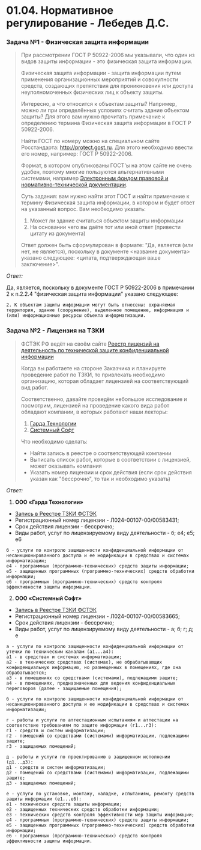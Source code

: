 # 01.04. Нормативное регулирование - Лебедев Д.С.
### Задача №1 - Физическая защита информации
> При рассмотрении ГОСТ Р 50922-2006 мы указывали, что один из видов защиты информации - это физическая защита информации.
> 
> Физическая защита информации - защита информации путем применения организационных мероприятий и совокупности средств, создающих препятствия для проникновения или доступа неуполномоченных физических лиц к объекту защиты.
> 
> Интересно, а что относится к объектам защиты? Например, можно ли при определённых условиях считать здание объектом защиты? Для этого вам нужно прочитать примечание к определению термина Физическая защита информации в ГОСТ Р 50922-2006.
> 
> Найти ГОСТ по номеру можно на специальном сайте Росстандарта: http://protect.gost.ru. Для этого необходимо ввести его номер, например: ГОСТ Р 50922-2006.
> 
> Формат, в котором опубликованы ГОСТ'ы на этом сайте не очень удобен, поэтому многие пользуются альтернативными системами, например [Электронным фондом правовой и нормативно-технической документации](https://docs.cntd.ru/).
> 
> Суть задания: вам нужно найти этот ГОСТ и найти примечание к термину Физическая защита информации, в котором и будет ответ на указанный вопрос. Вам необходимо указать:
> 
> 1. Может ли здание считаться объектом защиты информации
> 2. На основании чего вы даёте тот или иной ответ (привести цитату из документа)
> 
> Ответ должен быть сформулирован в формате: "Да, является (или нет, не является), поскольку в документе <название документа> указано следующее: <цитата, подтверждающая ваше заключение>".

*Ответ:*  

Да, является, поскольку в документе ГОСТ Р 50922-2006 в примечании 2 к п.2.2.4 "физическая защита информации" указано следующее: 

```
2. К объектам защиты информации могут быть отнесены: охраняемая территория, здание (сооружение), выделенное помещение, информиация и (или) информационные ресурсы объекта информатизации.
```

### Задача №2 - Лицензия на ТЗКИ
> ФСТЭК РФ ведёт на своём сайте [Реестр лицензий на деятельность по технической защите конфиденциальной информации](https://reestr.fstec.ru/)
> 
> Когда вы работаете на стороне Заказчика и планируете проведение работ по ТЗКИ, то привлекать необходимо организацию, которая обладает лицензией на соответствующий вид работ.
> 
> Соответственно, давайте проведём небольшое исследование и посмотрим, лицензией на проведение какого вида работ обладают компании, в которых работают наши лекторы:
> 
> 1. [Гарда Технологии](https://garda.ai/)
> 2. [Системный Софт](https://www.syssoft.ru/)
> 
> Что необходимо сделать:  
> - Найти запись в реестре о соответствующей компании
> - Выписать список работ, которые в соответствии с лицензией, может оказывать компания
> - Указать номер лицензии и срок действия (если срок действия указан как "бессрочно", то так и необходимо указать)

*Ответ:*  

1. **ООО «Гарда Технологии»**
- [Запись в Реестре ТЗКИ ФСТЭК](https://reestr.fstec.ru/regview1?guid=c00a4bb8-0a43-4234-941d-1de51045f341)
- Регистрационный номер лицензии - Л024-00107-00/00583431;
- Срок действия лицензии - бессрочно;
- Виды работ, услуг по лицензируемому виду деятельности - б; е4; е5; е6

```
б - услуги по контролю защищенности конфиденциальной информации от несанкционированного доступа и ее модификации в средствах и системах информатизации;
е4 - программных (программно-технических) средств защиты информации;
е5 - защищенных программных (программно-технических) средств обработки информации;
е6 - программных (программно-технических) средств контроля эффективности защиты информации.
```

2. **ООО «Системный Софт»**
- [Запись в Реестре ТЗКИ ФСТЭК](https://reestr.fstec.ru/regview1?guid=2620e7d7-8b0a-4bf9-b98f-0c79f26f640b)
- Регистрационный номер лицензии - Л024-00107-00/00583665;
- Срок действия лицензии - бессрочно;
- Виды работ, услуг по лицензируемому виду деятельности - а; б; г; д; е

```
а - услуги по контролю защищенности конфиденциальной информации от утечки по техническим каналам (а1...а4):
а1 - в средствах и системах информатизации;
а2 - в технических средствах (системах), не обрабатывающих конфиденциальную информацию, но размещенных в помещениях, где она обрабатывается;
а3 - в помещениях со средствами (системами), подлежащими защите;
а4 - в помещениях, предназначенных для ведения конфиденциальных переговоров (далее - защищаемые помещения);

б - услуги по контролю защищенности конфиденциальной информации от несанкционированного доступа и ее модификации в средствах и системах информатизации;

г - работы и услуги по аттестационным испытаниям и аттестации на соответствие требованиям по защите информации (г1...г3):
г1 - средств и систем информатизации;
г2 - помещений со средствами (системами) информатизации, подлежащими защите;
г3 - защищаемых помещений;

д - работы и услуги по проектированию в защищенном исполнении (д1...д3):
д1 - средств и систем информатизации;
д2 - помещений со средствами (системами) информатизации, подлежащими защите;
д3 - защищаемых помещений;

е - услуги по установке, монтажу, наладке, испытаниям, ремонту средств защиты информации (е1...е6):
е1 - технических средств защиты информации;
е2 - защищенных технических средств обработки информации;
е3 - технических средств контроля эффективности мер защиты информации;
е4 - программных (программно-технических) средств защиты информации;
е5 - защищенных программных (программно-технических) средств обработки информации;
е6 - программных (программно-технических) средств контроля эффективности защиты информации.
```
